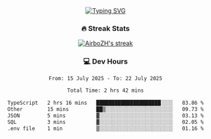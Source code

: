 
<div align="center">
  <a href="https://git.io/typing-svg"><img src="https://readme-typing-svg.demolab.com?font=Fira+Code&size=30&pause=1000&color=33F7F5&center=true&vCenter=true&width=435&lines=Hi+there+%F0%9F%91%8B+I+am+AirboZH+;Welcome+to+my+Github" alt="Typing SVG" /></a>

<h3>🔥 Streak Stats</h3>

<!-- GitHub Readme Streak Stats - https://github.com/DenverCoder1/github-readme-streak-stats -->
<p>
  <a href="https://github.com/DenverCoder1/github-readme-streak-stats">
    <img title="🔥 Get streak stats for your profile at git.io/streak-stats" alt="AirboZH's streak" src="https://streak-stats.demolab.com/?user=AirboZH&theme=monokai-metallian&hide_border=true"/>
  </a>
</p>

<h3>💻 Dev Hours</h3>
<!--START_SECTION:waka-->

```txt
From: 15 July 2025 - To: 22 July 2025

Total Time: 2 hrs 42 mins

TypeScript   2 hrs 16 mins   █████████████████████░░░░   83.86 %
Other        15 mins         ██▒░░░░░░░░░░░░░░░░░░░░░░   09.73 %
JSON         5 mins          ▓░░░░░░░░░░░░░░░░░░░░░░░░   03.13 %
SQL          3 mins          ▓░░░░░░░░░░░░░░░░░░░░░░░░   02.05 %
.env file    1 min           ▒░░░░░░░░░░░░░░░░░░░░░░░░   01.16 %
```

<!--END_SECTION:waka-->
</div>  
